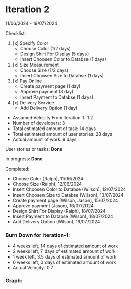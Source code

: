# Iteration 2
11/06/2024 - 19/07/2024

Checklist: 
1. [x] Specify Color
    - Choose Color (1/2 days)
    - Design Shirt For Display (5 days)
    - Insert Choosen Color to Databse (1 days)
3. [x] Size Measurement
      - Choose Size (1/2 days)
      - Insert Choosen Size to Databse (1 days)
4. [x] Pay Online
     - Create payment page (1 day)
     - Approve payment (3 day)
     - Insert Payment to Databse (1 days)
5. [x] Delivery Service
     - Add Delivery Option (1 day)

* Assumed Velocity From Iteration-1: 1.2
* Number of developers: 3
* Total estimated amount of task: 14 days
* Total estimated amount of user stories: 28 days
* Actual amount of work: 9 days

User stories or tasks: **Done**

In progress: **Done**

Completed:
* Choose Color (Ralph), 11/06/2024
* Choose Size (Ralph), 12/06/2024
* Insert Choosen Color to Databse (Wilson), 12/07/2024
* Insert Choosen Size to Databse (Wilson), 13/07/2024
* Create payment page (Wilson, Jason), 15/07/2024
* Approve payment (Jason), 16/07/2024
* Design Shirt For Display (Ralph), 18/07/2024
* Insert Payment to Databse (Wilson), 18/07/2024
* Add Delivery Option (Wilson), 19/07/2024

### Burn Down for iteration-1:
* 4 weeks left, 14 days of estimated amount of work
* 2 weeks left, 7 days of estimated amount of work
* 1 week left, 3.5 days of estimated amount of work
* 0 weeks left, 0 days of estimated amount of work
* Actual Velocity: 0.7

### Graph:

